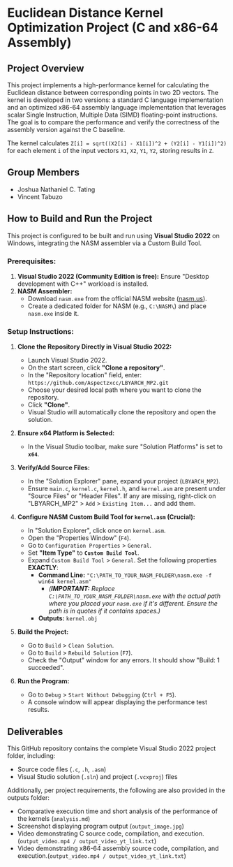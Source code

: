 # Euclidean Distance Kernel Optimization Project (C and x86-64 Assembly)

## Project Overview

This project implements a high-performance kernel for calculating the Euclidean distance between corresponding points in two 2D vectors. The kernel is developed in two versions: a standard C language implementation and an optimized x86-64 assembly language implementation that leverages scalar Single Instruction, Multiple Data (SIMD) floating-point instructions. The goal is to compare the performance and verify the correctness of the assembly version against the C baseline.

The kernel calculates `Z[i] = sqrt((X2[i] - X1[i])^2 + (Y2[i] - Y1[i])^2)` for each element `i` of the input vectors `X1`, `X2`, `Y1`, `Y2`, storing results in `Z`.

## Group Members

*   Joshua Nathaniel C. Tating
*   Vincent Tabuzo

## How to Build and Run the Project

This project is configured to be built and run using **Visual Studio 2022** on Windows, integrating the NASM assembler via a Custom Build Tool.

### Prerequisites:

1.  **Visual Studio 2022 (Community Edition is free):** Ensure "Desktop development with C++" workload is installed.
2.  **NASM Assembler:**
    *   Download `nasm.exe` from the official NASM website ([nasm.us](https://www.nasm.us/)).
    *   Create a dedicated folder for NASM (e.g., `C:\NASM\`) and place `nasm.exe` inside it.

### Setup Instructions:

1.  **Clone the Repository Directly in Visual Studio 2022:**
    *   Launch Visual Studio 2022.
    *   On the start screen, click **"Clone a repository"**.
    *   In the "Repository location" field, enter: `https://github.com/Aspectzxcc/LBYARCH_MP2.git`
    *   Choose your desired local path where you want to clone the repository.
    *   Click **"Clone"**.
    *   Visual Studio will automatically clone the repository and open the solution.

2.  **Ensure x64 Platform is Selected:**
    *   In the Visual Studio toolbar, make sure "Solution Platforms" is set to **`x64`**.

3.  **Verify/Add Source Files:**
    *   In the "Solution Explorer" pane, expand your project (`LBYARCH_MP2`).
    *   Ensure `main.c`, `kernel.c`, `kernel.h`, and `kernel.asm` are present under "Source Files" or "Header Files". If any are missing, right-click on "LBYARCH_MP2" > `Add` > `Existing Item...` and add them.

4.  **Configure NASM Custom Build Tool for `kernel.asm` (Crucial):**
    *   In "Solution Explorer", click once on `kernel.asm`.
    *   Open the "Properties Window" (`F4`).
    *   Go to `Configuration Properties` > `General`.
    *   Set **"Item Type"** to **`Custom Build Tool`**.
    *   Expand `Custom Build Tool` > `General`. Set the following properties **EXACTLY**:
        *   **Command Line:** `"C:\PATH_TO_YOUR_NASM_FOLDER\nasm.exe -f win64 kernel.asm"`
            *   *(**IMPORTANT:** Replace `C:\PATH_TO_YOUR_NASM_FOLDER\nasm.exe` with the actual path where you placed your `nasm.exe` if it's different. Ensure the path is in quotes if it contains spaces.)*
        *   **Outputs:** `kernel.obj`

5.  **Build the Project:**
    *   Go to `Build` > `Clean Solution`.
    *   Go to `Build` > `Rebuild Solution` (`F7`).
    *   Check the "Output" window for any errors. It should show "Build: 1 succeeded".

6.  **Run the Program:**
    *   Go to `Debug` > `Start Without Debugging` (`Ctrl + F5`).
    *   A console window will appear displaying the performance test results.

## Deliverables

This GitHub repository contains the complete Visual Studio 2022 project folder, including:

*   Source code files (`.c`, `.h`, `.asm`)
*   Visual Studio solution (`.sln`) and project (`.vcxproj`) files

Additionally, per project requirements, the following are also provided in the outputs folder:

*   Comparative execution time and short analysis of the performance of the kernels (`analysis.md`)
*   Screenshot displaying program output (`output_image.jpg`)
*   Video demonstrating C source code, compilation, and execution. (`output_video.mp4 / output_video_yt_link.txt`)
*   Video demonstrating x86-64 assembly source code, compilation, and execution.(`output_video.mp4 / output_video_yt_link.txt`)